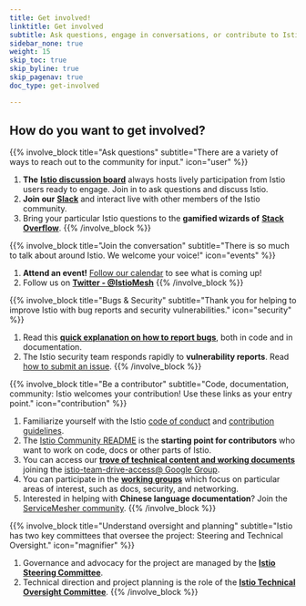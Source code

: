 ```yaml
---
title: Get involved!
linktitle: Get involved
subtitle: Ask questions, engage in conversations, or contribute to Istio’s growth. Istio is an open source project that is driven by the participation of users and contributors. Join in!
sidebar_none: true
weight: 15
skip_toc: true
skip_byline: true
skip_pagenav: true
doc_type: get-involved

---
```

## How do you want to get involved?

{{% involve_block title="Ask questions" subtitle="There are a variety of ways to reach out to the community for input." icon="user" %}}
1. **The** [**Istio discussion board**](https://discuss.istio.io/) always hosts lively participation from Istio users ready to engage. Join in to ask questions and discuss Istio.
2. **Join our** [**Slack**](https://slack.istio.io/) and interact live with other members of the Istio community.
3. Bring your particular Istio questions to the **gamified wizards of** [**Stack Overflow**](https://stackoverflow.com/questions/tagged/istio).
{{% /involve_block %}}

{{% involve_block title="Join the conversation" subtitle="There is so much to talk about around Istio. We welcome your voice!" icon="events" %}}
1. **Attend an event!** [Follow our calendar](https://calendar.google.com/calendar/embed?src=i10ogf58krfbrsjai5qi16g4do@group.calendar.google.com) to see what is coming up!
2. Follow us on [**Twitter - @IstioMesh**](https://twitter.com/IstioMesh)
{{% /involve_block %}}

{{% involve_block title="Bugs & Security" subtitle="Thank you for helping to improve Istio with bug reports and security vulnerabilities." icon="security" %}}
1. Read this [**quick explanation on how to report bugs**](https://istio.io/about/bugs/), both in code and in documentation.
2. The Istio security team responds rapidly to **vulnerability reports**. Read [how to submit an issue](https://istio.io/about/security-vulnerabilities/).
{{% /involve_block %}}

{{% involve_block title="Be a contributor" subtitle="Code, documentation, community: Istio welcomes your contribution! Use these links as your entry point." icon="contribution" %}}
1. Familiarize yourself with the Istio [code of conduct](https://github.com/istio/community/blob/master/CONTRIBUTING.md#code-of-conduct) and [contribution guidelines](https://github.com/istio/community/blob/master/CONTRIBUTING.md).
2. The [Istio Community README](https://github.com/istio/community/blob/master/README.md) is the **starting point for contributors** who want to work on code, docs or other parts of Istio.
3. You can access our [**trove of technical content and working documents**](https://drive.google.com/corp/drive/u/0/folders/0AIS5p3eW9BCtUk9PVA) joining the [istio-team-drive-access@ Google Group](https://groups.google.com/forum/#!forum/istio-team-drive-access).
4. You can participate in the [**working groups**](https://github.com/istio/community/blob/master/WORKING-GROUPS.md) which focus on particular areas of interest, such as docs, security, and networking.
5. Interested in helping with **Chinese language documentation**? Join the [ServiceMesher community](https://www.servicemesher.com/).
{{% /involve_block %}}

{{% involve_block title="Understand oversight and planning" subtitle="Istio has two key committees that oversee the project: Steering and Technical Oversight." icon="magnifier" %}}
1. Governance and advocacy for the project are managed by the [**Istio Steering Committee**](https://github.com/istio/community/tree/master/steering).
2. Technical direction and project planning is the role of the [**Istio Technical Oversight Committee**](https://github.com/istio/community/blob/master/TECH-OVERSIGHT-COMMITTEE.md).
{{% /involve_block %}}